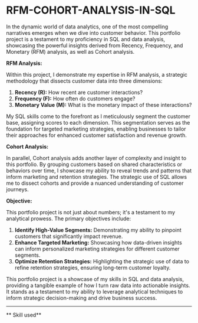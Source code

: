 # RFM-COHORT-ANALYSIS-IN-SQL


In the dynamic world of data analytics, one of the most compelling narratives emerges when we dive into customer behavior. This portfolio project is a testament to my proficiency in SQL and data analysis, showcasing the powerful insights derived from Recency, Frequency, and Monetary (RFM) analysis, as well as Cohort analysis.

**RFM Analysis:**

Within this project, I demonstrate my expertise in RFM analysis, a strategic methodology that dissects customer data into three dimensions:

1. **Recency (R):** How recent are customer interactions?
2. **Frequency (F):** How often do customers engage?
3. **Monetary Value (M):** What is the monetary impact of these interactions?

My SQL skills come to the forefront as I meticulously segment the customer base, assigning scores to each dimension. This segmentation serves as the foundation for targeted marketing strategies, enabling businesses to tailor their approaches for enhanced customer satisfaction and revenue growth.

**Cohort Analysis:**

In parallel, Cohort analysis adds another layer of complexity and insight to this portfolio. By grouping customers based on shared characteristics or behaviors over time, I showcase my ability to reveal trends and patterns that inform marketing and retention strategies. The strategic use of SQL allows me to dissect cohorts and provide a nuanced understanding of customer journeys.

**Objective:**

This portfolio project is not just about numbers; it's a testament to my analytical prowess. The primary objectives include:

1. **Identify High-Value Segments:** Demonstrating my ability to pinpoint customers that significantly impact revenue.
2. **Enhance Targeted Marketing:** Showcasing how data-driven insights can inform personalized marketing strategies for different customer segments.
3. **Optimize Retention Strategies:** Highlighting the strategic use of data to refine retention strategies, ensuring long-term customer loyalty.

This portfolio project is a showcase of my skills in SQL and data analysis, providing a tangible example of how I turn raw data into actionable insights. It stands as a testament to my ability to leverage analytical techniques to inform strategic decision-making and drive business success.

--- 
** Skill used**
